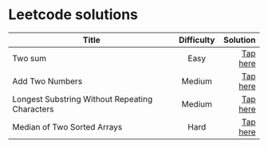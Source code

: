 # Leetcode solutions

| Title | Difficulty | Solution |
| - | :-: | -: |
| Two sum | Easy| [Tap here](./1-two-sum/index.js) |
| Add Two Numbers | Medium |[Tap here](./2-add-two-numbers/index.js) |
| Longest Substring Without Repeating Characters | Medium |[Tap here](./3-longest-substring/index.js) |
| Median of Two Sorted Arrays | Hard |[Tap here](./4-median-of-two-sorted-arrays/index.js)|

